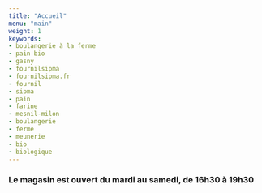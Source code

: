 ```yaml
---
title: "Accueil"
menu: "main"
weight: 1
keywords:
- boulangerie à la ferme
- pain bio
- gasny
- fournilsipma
- fournilsipma.fr
- fournil
- sipma
- pain
- farine
- mesnil-milon
- boulangerie
- ferme
- meunerie
- bio
- biologique
---
```


### Le magasin est ouvert **du mardi au samedi, de 16h30 à 19h30**
